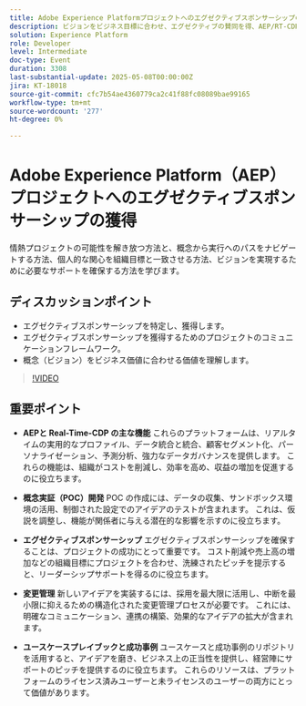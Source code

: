 ```yaml
---
title: Adobe Experience Platformプロジェクトへのエグゼクティブスポンサーシップの獲得
description: ビジョンをビジネス目標に合わせ、エグゼクティブの賛同を得、AEP/RT-CDP を使用して価値を高めることで、パッションプロジェクトを効果的なイニシアチブに変える方法を説明します。
solution: Experience Platform
role: Developer
level: Intermediate
doc-type: Event
duration: 3308
last-substantial-update: 2025-05-08T00:00:00Z
jira: KT-18018
source-git-commit: cfc7b54ae4360779ca2c41f88fc08089bae99165
workflow-type: tm+mt
source-wordcount: '277'
ht-degree: 0%

---
```



# Adobe Experience Platform（AEP）プロジェクトへのエグゼクティブスポンサーシップの獲得

情熱プロジェクトの可能性を解き放つ方法と、概念から実行へのパスをナビゲートする方法、個人的な関心を組織目標と一致させる方法、ビジョンを実現するために必要なサポートを確保する方法を学びます。

## ディスカッションポイント

* エグゼクティブスポンサーシップを特定し、獲得します。
* エグゼクティブスポンサーシップを獲得するためのプロジェクトのコミュニケーションフレームワーク。
* 概念（ビジョン）をビジネス価値に合わせる価値を理解します。

>[!VIDEO](https://video.tv.adobe.com/v/3458041/?learn=on&enablevpops)

## 重要ポイント

* **AEPと Real-Time-CDP の主な機能** これらのプラットフォームは、リアルタイムの実用的なプロファイル、データ統合と統合、顧客セグメント化、パーソナライゼーション、予測分析、強力なデータガバナンスを提供します。 これらの機能は、組織がコストを削減し、効率を高め、収益の増加を促進するのに役立ちます。

* **概念実証（POC）開発** POC の作成には、データの収集、サンドボックス環境の活用、制御された設定でのアイデアのテストが含まれます。 これは、仮説を調整し、機能が関係者に与える潜在的な影響を示すのに役立ちます。

* **エグゼクティブスポンサーシップ** エグゼクティブスポンサーシップを確保することは、プロジェクトの成功にとって重要です。  コスト削減や売上高の増加などの組織目標にプロジェクトを合わせ、洗練されたピッチを提示すると、リーダーシップサポートを得るのに役立ちます。

* **変更管理** 新しいアイデアを実装するには、採用を最大限に活用し、中断を最小限に抑えるための構造化された変更管理プロセスが必要です。  これには、明確なコミュニケーション、連携の構築、効果的なアイデアの拡大が含まれます。

* **ユースケースプレイブックと成功事例** ユースケースと成功事例のリポジトリを活用すると、アイデアを磨き、ビジネス上の正当性を提供し、経営陣にサポートのピッチを提供するのに役立ちます。  これらのリソースは、プラットフォームのライセンス済みユーザーと未ライセンスのユーザーの両方にとって価値があります。
